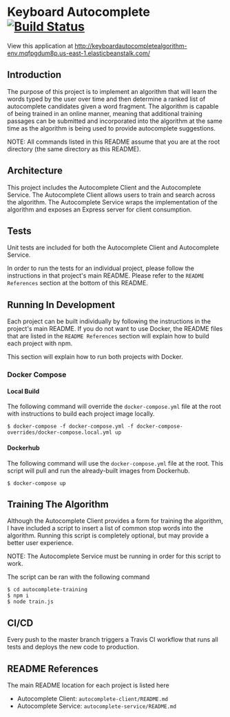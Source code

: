 # Keyboard Autocomplete [![Build Status](https://travis-ci.org/nvisal1/keyboard-autocomplete.svg?branch=master)](https://travis-ci.org/nvisal1/keyboard-autocomplete)

View this application at http://keyboardautocompletealgorithm-env.mqfpgdum8p.us-east-1.elasticbeanstalk.com/

## Introduction

The purpose of this project is to implement an algorithm that will learn the words typed by the user over time and then determine a ranked list of autocomplete candidates given a word fragment. The algorithm is capable of being trained in an online manner, meaning that additional training passages can be submitted and incorporated into the algorithm at the same time as the algorithm is being used to provide autocomplete suggestions.

NOTE: All commands listed in this README assume that you are at the root directory (the same directory as this README).

## Architecture

This project includes the Autocomplete Client and the Autocomplete Service. The Autocomplete Client allows users to train and search across the algorithm. The Autocomplete Service wraps the implementation of the algorithm and exposes an Express server for client consumption. 

## Tests

Unit tests are included for both the Autocomplete Client and Autocomplete Service. 

In order to run the tests for an individual project, please follow the instructions in that project's main README. Please refer to the `README References` section at the bottom of this README.


## Running In Development

Each project can be built individually by following the instructions in the project's main README.
If you do not want to use Docker, the README files that are listed in the `README References` section will explain how to build each project with npm.

This section will explain how to run both projects with Docker. 

### Docker Compose

#### Local Build

The following command will override the `docker-compose.yml` file at the root with instructions to build each project image locally.

```
$ docker-compose -f docker-compose.yml -f docker-compose-overrides/docker-compose.local.yml up
```

#### 

#### Dockerhub

The following command will use the `docker-compose.yml` file at the root. This script will pull and run the already-built images from Dockerhub.

```
$ docker-compose up
```

## Training The Algorithm

Although the Autocomplete Client provides a form for training the algorithm, I have included a script to insert a list of common stop words into the algorithm. Running this script is completely optional, but may provide a better user experience. 

NOTE: The Autocomplete Service must be running in order for this script to work.

The script can be ran with the following command
```
$ cd autocomplete-training
$ npm i
$ node train.js
```

## CI/CD

Every push to the master branch triggers a Travis CI workflow that runs all tests and deploys the new code to production.


## README References

The main README location for each project is listed here

- Autocomplete Client: `autocomplete-client/README.md`
- Autocomplete Service: `autocomplete-service/README.md`
